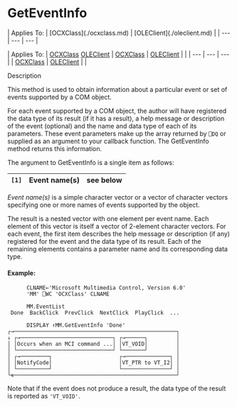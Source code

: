 




<h1 class="heading"><span class="name">GetEventInfo</span></h1>
| Applies To: | [OCXClass](./ocxclass.md) | [OLEClient](./oleclient.md) |
| --- | --- | ---  |

| Applies To: | [OCXClass](./ocxclass.md) [OLEClient](./oleclient.md) | [OCXClass](./ocxclass.md) | [OLEClient](./oleclient.md) |  |
| --- | --- | ---  |
| [OCXClass](./ocxclass.md) | [OLEClient](./oleclient.md) |  |


Description


This method is used to obtain information about a particular event or set of events supported by a COM object.



For each event supported by a COM object, the author will have registered the data type of its result (if it has a result), a help message or description of the event (optional) and the name and data type of each of its parameters. These event parameters make up the array returned by `⎕DQ` or supplied as an argument to your callback function. The GetEventInfo method returns this information.



The argument to GetEventInfo is a single item as follows:

| `[1]` | Event name(s) | see below |
| --- | --- | ---  |



*Event name(s)* is a simple character vector or a vector of character vectors specifying one or more names of events supported by the object.


The result is a nested vector with one element per event name. Each element of this vector is itself a vector of 2-element character vectors. For each event, the first item describes the help message or description (if any) registered for the event and the data type of its result. Each of the remaining elements contains a parameter name and its corresponding data type.

#### Example:
```apl
      CLNAME←'Microsoft Multimedia Control, Version 6.0'
      'MM' ⎕WC 'OCXClass' CLNAME

      MM.EventList
 Done  BackClick  PrevClick  NextClick  PlayClick  ...

      DISPLAY ↑MM.GetEventInfo 'Done'
┌→───────────────────────────────────────────────────┐
↓ ┌→─────────────────────────────┐ ┌→──────┐         │
│ │Occurs when an MCI command ...│ │VT_VOID│         │
│ └──────────────────────────────┘ └───────┘         │
│ ┌→─────────┐                     ┌→──────────────┐ │
│ │NotifyCode│                     │VT_PTR to VT_I2│ │
│ └──────────┘                     └───────────────┘ │
└∊───────────────────────────────────────────────────┘
```


Note that if the event does not produce a result, the data type of the result is reported as `'VT_VOID'`.


